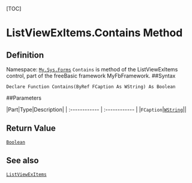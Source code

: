 [TOC]
# ListViewExItems.Contains Method

## Definition
Namespace: [`My.Sys.Forms`](My.Sys.Forms.md)
`Contains` is method of the ListViewExItems control, part of the freeBasic framework MyFbFramework.
##Syntax
```freeBasic
Declare Function Contains(ByRef FCaption As WString) As Boolean
```

##Parameters

|Part|Type|Description|
| :------------ | :------------ |
|`FCaption`|[`WString`]("https://www.freebasic.net/wiki/KeyPgWString")||

## Return Value
[`Boolean`]("https://www.freebasic.net/wiki/KeyPgBoolean")
## See also
[`ListViewExItems`](ListViewExItems.md)
